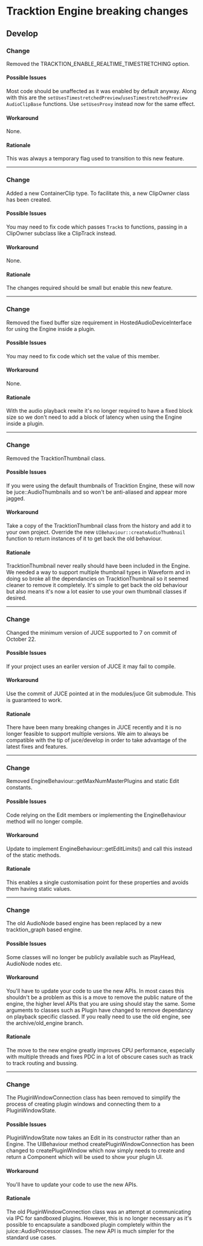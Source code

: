# Tracktion Engine breaking changes

## Develop


### Change
Removed the TRACKTION_ENABLE_REALTIME_TIMESTRETCHING option.

#### Possible Issues
Most code should be unaffected as it was enabled by default anyway. Along with this are the `setUsesTimestretchedPreview`/`usesTimestretchedPreview` `AudioClipBase` functions. Use `setUsesProxy` instead now for the same effect.

#### Workaround
None.

#### Rationale
This was always a temporary flag used to transition to this new feature.

---

### Change
Added a new ContainerClip type. To facilitate this, a new ClipOwner class has been created.

#### Possible Issues
You may need to fix code which passes `Track`s to functions, passing in a ClipOwner subclass like a ClipTrack instead.

#### Workaround
None.

#### Rationale
The changes required should be small but enable this new feature.

---

### Change
Removed the fixed buffer size requirement in HostedAudioDeviceInterface for using the Engine inside a plugin.

#### Possible Issues
You may need to fix code which set the value of this member.

#### Workaround
None.

#### Rationale
With the audio playback rewite it's no longer required to have a fixed block size so we don't need to add a block of latency when using the Engine inside a plugin.

---

### Change
Removed the TracktionThumbnail class.

#### Possible Issues
If you were using the default thumbnails of Tracktion Engine, these will now be juce::AudioThumbnails and so won't be anti-aliased and appear more jagged.

#### Workaround
Take a copy of the TracktionThumbnail class from the history and add it to your own project.
Override the new `UIBehaviour::createAudioThumbnail` function to return instances of it to get back the old behaviour.

#### Rationale
TracktionThumbnail never really should have been included in the Engine. We needed a way to support multiple thumbnail types in Waveform and in doing so broke all the dependancies on TracktionThumbnail so it seemed cleaner to remove it completely. It's simple to get back the old behaviour but also means it's now a lot easier to use your own thumbnail classes if desired.

---

### Change
Changed the minimum version of JUCE supported to 7 on commit of October 22.

#### Possible Issues
If your project uses an eariler version of JUCE it may fail to compile.

#### Workaround
Use the commit of JUCE pointed at in the modules/juce Git submodule. This is guaranteed to work.

#### Rationale
There have been many breaking changes in JUCE recently and it is no longer feasible to support multiple versions.
We aim to always be compatible with the tip of juce/develop in order to take advantage of the latest fixes and features.

---

### Change
Removed EngineBehaviour::getMaxNumMasterPlugins and static Edit constants.

#### Possible Issues
Code relying on the Edit members or implementing the EngineBehaviour method will no longer compile.

#### Workaround
Update to implement EngineBehaviour::getEditLimits() and call this instead of the static methods.

#### Rationale
This enables a single customisation point for these properties and avoids them having static values.

---
### Change
The old AudioNode based engine has been replaced by a new tracktion_graph based engine.

#### Possible Issues
Some classes will no longer be publicly available such as PlayHead, AudioNode nodes etc.

#### Workaround
You'll have to update your code to use the new APIs. In most cases this shouldn't be a
problem as this is a move to remove the public nature of the engine, the higher level APIs
that you are using should stay the same. Some arguments to classes such as Plugin have
changed to remove dependancy on playback specific classed.
If you really need to use the old engine, see the archive/old_engine branch.

#### Rationale
The move to the new engine greatly improves CPU performance, especially with multiple
threads and fixes PDC in a lot of obscure cases such as track to track routing and bussing.

---
### Change
The PluginWindowConnection class has been removed to simplify the process of
creating plugin windows and connecting them to a PluginWindowState.

#### Possible Issues
PluginWindowState now takes an Edit in its constructor rather than an Engine.
The UIBehaviour method createPluginWindowConnection has been changed to
createPluginWindow which now simply needs to create and return a Component
which will be used to show your plugin UI.

#### Workaround
You'll have to update your code to use the new APIs.

#### Rationale
The old PluginWindowConnection class was an attempt at communicating via IPC
for sandboxed plugins. However, this is no longer necessary as it's possible
to encapsulate a sandboxed plugin completely within the juice::AudioProcessor
classes.
The new API is much simpler for the standard use cases.